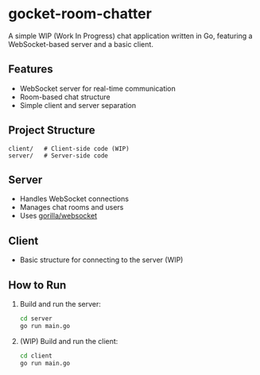 # gocket-room-chatter

A simple WIP (Work In Progress) chat application written in Go, featuring a WebSocket-based server and a basic client.

## Features
- WebSocket server for real-time communication
- Room-based chat structure
- Simple client and server separation

## Project Structure
```
client/   # Client-side code (WIP)
server/   # Server-side code
```

## Server
- Handles WebSocket connections
- Manages chat rooms and users
- Uses [gorilla/websocket](https://github.com/gorilla/websocket)

## Client
- Basic structure for connecting to the server (WIP)

## How to Run
1. Build and run the server:
   ```sh
   cd server
   go run main.go
   ```
2. (WIP) Build and run the client:
   ```sh
   cd client
   go run main.go
   ```

